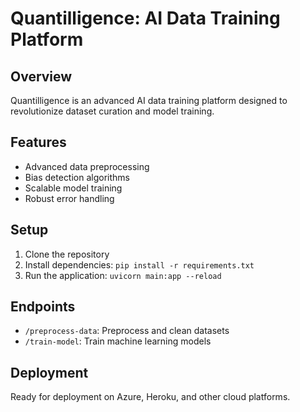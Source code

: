 # Quantilligence: AI Data Training Platform

## Overview
Quantilligence is an advanced AI data training platform designed to revolutionize dataset curation and model training.

## Features
- Advanced data preprocessing
- Bias detection algorithms
- Scalable model training
- Robust error handling

## Setup
1. Clone the repository
2. Install dependencies: `pip install -r requirements.txt`
3. Run the application: `uvicorn main:app --reload`

## Endpoints
- `/preprocess-data`: Preprocess and clean datasets
- `/train-model`: Train machine learning models

## Deployment
Ready for deployment on Azure, Heroku, and other cloud platforms.
